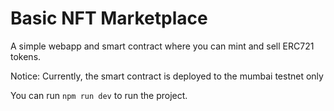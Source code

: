 # Basic NFT Marketplace

A simple webapp and smart contract where you can mint and sell ERC721 tokens.

Notice: Currently, the smart contract is deployed to the mumbai testnet only

You can run `npm run dev` to run the project.
